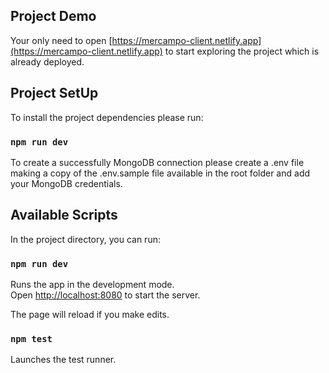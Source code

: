 ## Project Demo
Your only need to open [https://mercampo-client.netlify.app](https://mercampo-client.netlify.app) to start exploring the project which is already deployed.

## Project SetUp

To install the project dependencies please run:

### `npm run dev`

To create a successfully MongoDB connection please create a .env file making a copy of the .env.sample file available in the root folder and add your MongoDB credentials.<br />

## Available Scripts

In the project directory, you can run:

### `npm run dev`

Runs the app in the development mode.<br />
Open [http://localhost:8080](http://localhost:8080) to start the server.

The page will reload if you make edits.<br />

### `npm test`

Launches the test runner.
